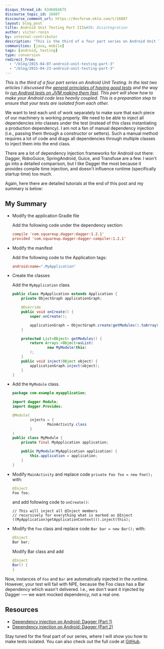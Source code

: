 ```yaml
---
disqus_thread_id: 6346864675
discourse_topic_id: 16807
discourse_comment_url: https://devforum.okta.com/t/16807
layout: blog_post
title: Android Unit Testing Part III&#58; Disintegration
author: victor-ronin
by: internal-contributor
description: "This is the third of a four part series on Android Unit Testing. In these posts, you'll learn the key steps to make Android tests run faster."
communities: [java, mobile]
tags: [android, testing]
type: conversion
redirect_from:
  - "/blog/2015-04-07-android-unit-testing-part-3"
  - "/blog/2015-04-23-android-unit-testing-part-3"
---
```

*This is the third of a four part series on Android Unit Testing. In
the last two articles I discussed the [general principles of having
good
tests](https://www.okta.com/blog/2015/01/android-unit-testing-part-i-what-makes-strong-test-automation/)
and the way to [run Android tests on JVM making them
fast](/blog/2015/04/07/android-unit-testing-part-2). This
part will show how to make your Android code less heavily
coupled. This is a preparation step to ensure that your tests are
isolated from each other.*

We want to test each unit of work separately to make sure that each
piece of our machinery is working properly. We need to be able to
inject all dependencies into classes under the test (instead of this
class instantiating a production dependency). I am not a fan of
manual dependency injection (i.e., passing them through a
constructor or setters). Such a manual method requires a lot of code
and drags all dependencies through multiple classes to inject them
into the end class.

There are a lot of dependency injection frameworks for Android out
there: Dagger, RoboGuice, SpringAndroid, Guice, and Transfuse are a
few. I won't go into a detailed comparison, but I like Dagger the
most because it provides compile time injection, and doesn't
influence runtime (specifically startup time) too much.

Again, here there are detailed tutorials at the end of this post and
my summary is below:

## My Summary

-   Modify the application Gradle file

    Add the following code under the dependency section:

    ~~~ conf
    compile 'com.squareup.dagger:dagger:1.2.1'
    provided 'com.squareup.dagger:dagger-compiler:1.2.1'
    ~~~
-   Modify the manifest

    Add the following code to the Application tags:

    ~~~ conf
    android:name=".MyApplication"
    ~~~
-   Create the classes

    Add the `MyApplication` class.

    ~~~ java
    public class MyApplication extends Application {
        private ObjectGraph applicationGraph;

        @Override
        public void onCreate() {
            super.onCreate();

            applicationGraph = ObjectGraph.create(getModules().toArray());
        }

        protected List<Object> getModules() {
            return Arrays.<Object>asList(
                    new MyModule(this)
            );
        }
        public void inject(Object object) {
            applicationGraph.inject(object);
        }
    }
    ~~~
-   Add the `MyModule` class.

    ~~~ java
    package com.example.myapplication;

    import dagger.Module;
    import dagger.Provides;

    @Module(
            injects = {
                    MainActivity.class
            }
    )
    public class MyModule {
        private final MyApplication application;

        public MyModule(MyApplication application) {
            this.application = application;
        }
    }
    ~~~
-   Modify `MainActivity` and replace code `private Foo
    foo = new Foo();` with:

    ~~~ java
    @Inject
    Foo foo;
    ~~~

    and add following code to `onCreate()`:

    ~~~
    // This will inject all @Inject members
    // recursively for everything what is marked as @Inject
    ((MyApplication)getApplicationContext()).inject(this);
    ~~~
-   Modify the `Foo` class and replace code `Bar bar = new Bar();` with:

    ~~~ java
    @Inject
    Bar bar;
    ~~~

    Modify Bar class and add

    ~~~ java
    @Inject
    Bar() {
    }
    ~~~

Now, instances of `Foo` and `Bar` are
automatically injected in the runtime. However, your test will fail
with NPE, because the Foo class has a Bar dependency which wasn't
delivered. I.e., we don't want it injected by Dagger -— we want mocked
dependency, not a real one.

## Resources

-   [Dependency injection on Android: Dagger (Part 1)](http://antonioleiva.com/dependency-injection-android-dagger-part-1/)
-   [Dependency injection on Android: Dagger (Part 2)](http://antonioleiva.com/dagger-android-part-2/)

Stay tuned for the final part of our series, where I will show you
how to make tests isolated. You can also check out the full code at
[GitHub](https://github.com/vronin-okta/okta_blog_samples/tree/master/android_unit_testing).
